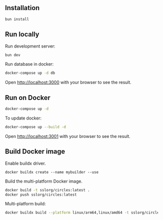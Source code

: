 ## Installation

```bash
bun install
```

## Run locally

Run development server:

```bash
bun dev
```

Run database in docker:

```bash
docker-compose up -d db
```

Open [http://localhost:3000](http://localhost:3000) with your browser to see the result.

## Run on Docker

```bash
docker-compose up -d
```

To update docker:

```bash
docker-compose up --build -d
```

Open [http://localhost:3001](http://localhost:3001) with your browser to see the result.

## Build Docker image

Enable buildx driver.

```
docker buildx create --name mybuilder --use
```

Build the multi-platform Docker image.

```bash
docker build -t sslorg/circles:latest .
docker push sslorg/circles:latest
```

Multi-platform build:

```bash
docker buildx build --platform linux/arm64,linux/amd64 -t sslorg/circles:latest --push .
```
